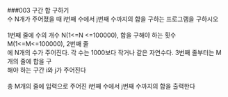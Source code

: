 ###003  구간 합 구하기
<br/>
수 N개가 주어졌을 때 i번째 수에서 j번째 수까지의 합을 구하는 프로그램을 구하시오
<br/><br/>
1번째 줄에 수의 개수 N(1<=N <=100000), 합을 구해야 하는 횟수M(1<=M<=100000), 2번째 줄<br/>
에 N개의 수가 주어진다. 각 수는 1000보다 작거나 같은 자연수다. 3번째 줄부터는 M개의 줄에 합을 구<br/>
해야 하는 구간 i와 j가 주어진다
<br/><br/>
총 M개의 줄에 입력으로 주어진 i번째 수에서 j번째 수까지의 합을 출력한다 